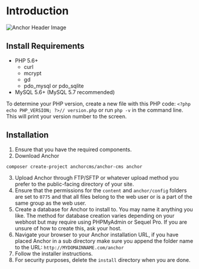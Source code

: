 # Introduction

![Anchor Header Image](.github/sample.jpeg)

## Install Requirements

- PHP 5.6+
    - curl
    - mcrypt
    - gd
    - pdo\_mysql or pdo\_sqlite
- MySQL 5.6+ (MySQL 5.7 recommended)

To determine your PHP version, create a new file with this PHP code: `<?php echo PHP_VERSION; ?>// version.php` or run `php -v` in the command line. This will print your version number to the screen.

## Installation

1. Ensure that you have the required components.
2. Download Anchor
```
composer create-project anchorcms/anchor-cms anchor
```
3. Upload Anchor through FTP/SFTP or whatever upload method you prefer to the public-facing directory of your site.
4. Ensure that the permissions for the `content` and `anchor/config` folders are set to `0775` and that all files belong to the web user or is a part of the same group as the web user.
5. Create a database for Anchor to install to. You may name it anything you like. The method for database creation varies depending on your webhost but may require using PHPMyAdmin or Sequel Pro. If you are unsure of how to create this, ask your host.
6. Navigate your browser to your Anchor installation URL, if you have placed Anchor in a sub directory make sure you append the folder name to the URL: `http://MYDOMAINNAME.com/anchor`
7. Follow the installer instructions.
8. For security purposes, delete the `install` directory when you are done.
